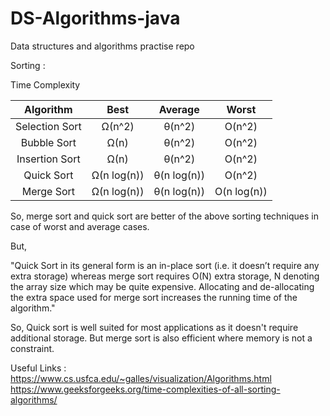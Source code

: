 # DS-Algorithms-java
Data structures and algorithms practise repo

Sorting : 

Time Complexity


|    Algorithm    |   Best      |  Average    |  Worst      |
|:---------------:|:-----------:|:-----------:|:------------:|
| Selection Sort  | Ω(n^2)      | θ(n^2) 	  | O(n^2)      |
| Bubble Sort     | Ω(n)        | θ(n^2) 	  | O(n^2)      |
| Insertion Sort  | Ω(n)        | θ(n^2) 	  | O(n^2)      |
| Quick Sort      | Ω(n log(n)) | θ(n log(n)) |	O(n^2)      |
| Merge Sort      | Ω(n log(n)) | θ(n log(n)) | O(n log(n)) |

So, merge sort and quick sort are better of the above sorting techniques in case of worst and average cases.

But,

"Quick Sort in its general form is an in-place sort (i.e. it doesn’t require any extra storage) whereas merge sort
 requires O(N) extra storage, N denoting the array size which may be quite expensive.
 Allocating and de-allocating the extra space used for merge sort increases the running time of the algorithm."
 
So, Quick sort is well suited for most applications as it doesn't require additional storage.
But merge sort is also efficient where memory is not a constraint. 
 
Useful Links :
https://www.cs.usfca.edu/~galles/visualization/Algorithms.html
https://www.geeksforgeeks.org/time-complexities-of-all-sorting-algorithms/
